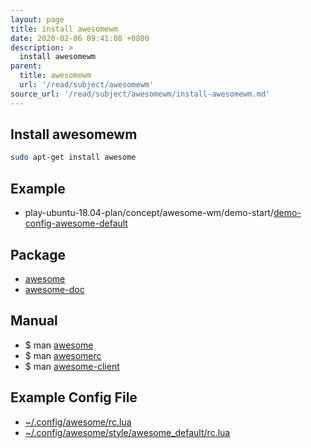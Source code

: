```yaml
---
layout: page
title: install awesomewm
date: 2020-02-06 09:41:08 +0800
description: >
  install awesomewm
parent:
  title: awesomewm
  url: '/read/subject/awesomewm'
source_url: '/read/subject/awesomewm/install-awesomewm.md'
---
```



## Install awesomewm

``` sh
sudo apt-get install awesome
```


## Example

* play-ubuntu-18.04-plan/concept/awesome-wm/demo-start/[demo-config-awesome-default](https://github.com/samwhelp/play-ubuntu-18.04-plan/tree/master/concept/awesome-wm/demo-start/demo-config-awesome-default)


## Package

* [awesome](https://packages.ubuntu.com/bionic/awesome)
* [awesome-doc](https://packages.ubuntu.com/bionic/awesome-doc)


## Manual

* $ man [awesome](https://manpages.ubuntu.com/manpages/bionic/en/man1/awesome.1.html)
* $ man [awesomerc](https://manpages.ubuntu.com/manpages/bionic/en/man5/awesomerc.5.html)
* $ man [awesome-client](https://manpages.ubuntu.com/manpages/bionic/en/man1/awesome-client.1.html)


## Example Config File

* [~/.config/awesome/rc.lua](https://github.com/samwhelp/play-ubuntu-18.04-plan/blob/master/concept/awesome-wm/demo-start/demo-config-awesome-default/rc.lua)
* [~/.config/awesome/style/awesome_default/rc.lua](https://github.com/samwhelp/play-ubuntu-18.04-plan/blob/master/concept/awesome-wm/demo-start/demo-config-awesome-default/style/awesome_default/rc.lua)

